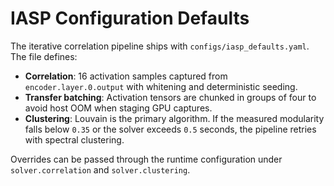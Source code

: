 # IASP Configuration Defaults

The iterative correlation pipeline ships with `configs/iasp_defaults.yaml`. The file defines:

- **Correlation**: 16 activation samples captured from `encoder.layer.0.output` with whitening and deterministic seeding.
- **Transfer batching**: Activation tensors are chunked in groups of four to avoid host OOM when staging GPU captures.
- **Clustering**: Louvain is the primary algorithm. If the measured modularity falls below `0.35` or the solver exceeds `0.5` seconds, the pipeline retries with spectral clustering.

Overrides can be passed through the runtime configuration under `solver.correlation` and `solver.clustering`.
